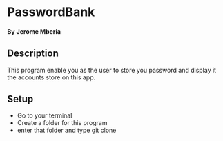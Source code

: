 # PasswordBank

#### By Jerome Mberia

## Description
This program enable you as the user to store you password and display it the accounts store on this app.

## Setup
* Go to your terminal
* Create a folder for this program
* enter that folder and type git clone <the copied url>
